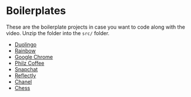 # Boilerplates

These are the boilerplate projects in case you want to code along with the video.
Unzip the folder into the `src/` folder.

* [Duolingo](./Duolingo.zip)
* [Rainbow](./Rainbow.zip)
* [Google Chrome](./Chrome.zip)
* [Philz Coffee](./PhilzCoffee.zip)
* [Snapchat](./Snapchat.zip)
* [Reflectly](./Reflectly.zip)
* [Chanel](./Chanel.zip)
* [Chess](./Chess.zip)